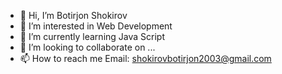 - 👋 Hi, I’m Botirjon Shokirov
- 👀 I’m interested in Web Development
- 🌱 I’m currently learning Java Script
- 💞️ I’m looking to collaborate on ...
- 📫 How to reach me Email: shokirovbotirjon2003@gmail.com

<!---
Botirjon2003/Botirjon2003 is a ✨ special ✨ repository because its `README.md` (this file) appears on your GitHub profile.
You can click the Preview link to take a look at your changes.
--->
